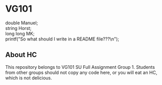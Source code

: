 # VG101
double    Manuel;  
string    Horst;  
long long MK;  
printf("So what should I write in a README file???\n");  

## About HC
This repository belongs to VG101 SU Full Assignment Group 1. Students from other groups should not copy any code here, or you will eat an HC, which is not delicious.
